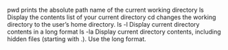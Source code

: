  pwd prints the absolute path name of the current working directory
ls Display the contents list of your current directory
cd changes the working directory to the user’s home directory.
ls -l Display current directory contents in a long format
ls -la Display current directory contents, including hidden files (starting with .). Use the long format.
 
